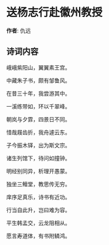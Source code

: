 # 送杨志行赴徽州教授

**作者**: 仇远

## 诗词内容

峨峨紫阳山，翼翼素王宫。

中藏朱子书，颇有邹鲁风。

在昔三十年，我尝游其中。

一溪练带如，环以千翠峰。

朝岚与夕霏，四景日不同。

惜哉屐齿折，我舟遽云东。

子今振木铎，出为斯文宗。

诸生列馆下，待问如撞钟。

明经别同异，析理开愚蒙。

独坐三鳣堂，教思传无穷。

庠序足真乐，诗书有近功。

行当自此升，岂曰难为容。

平生韩孟交，云龙阻相从。

愿言寿道体，有书附鳞鸿。


